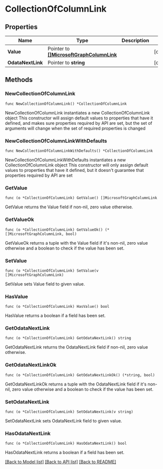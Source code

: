 # CollectionOfColumnLink

## Properties

Name | Type | Description | Notes
------------ | ------------- | ------------- | -------------
**Value** | Pointer to [**[]MicrosoftGraphColumnLink**](MicrosoftGraphColumnLink.md) |  | [optional] 
**OdataNextLink** | Pointer to **string** |  | [optional] 

## Methods

### NewCollectionOfColumnLink

`func NewCollectionOfColumnLink() *CollectionOfColumnLink`

NewCollectionOfColumnLink instantiates a new CollectionOfColumnLink object
This constructor will assign default values to properties that have it defined,
and makes sure properties required by API are set, but the set of arguments
will change when the set of required properties is changed

### NewCollectionOfColumnLinkWithDefaults

`func NewCollectionOfColumnLinkWithDefaults() *CollectionOfColumnLink`

NewCollectionOfColumnLinkWithDefaults instantiates a new CollectionOfColumnLink object
This constructor will only assign default values to properties that have it defined,
but it doesn't guarantee that properties required by API are set

### GetValue

`func (o *CollectionOfColumnLink) GetValue() []MicrosoftGraphColumnLink`

GetValue returns the Value field if non-nil, zero value otherwise.

### GetValueOk

`func (o *CollectionOfColumnLink) GetValueOk() (*[]MicrosoftGraphColumnLink, bool)`

GetValueOk returns a tuple with the Value field if it's non-nil, zero value otherwise
and a boolean to check if the value has been set.

### SetValue

`func (o *CollectionOfColumnLink) SetValue(v []MicrosoftGraphColumnLink)`

SetValue sets Value field to given value.

### HasValue

`func (o *CollectionOfColumnLink) HasValue() bool`

HasValue returns a boolean if a field has been set.

### GetOdataNextLink

`func (o *CollectionOfColumnLink) GetOdataNextLink() string`

GetOdataNextLink returns the OdataNextLink field if non-nil, zero value otherwise.

### GetOdataNextLinkOk

`func (o *CollectionOfColumnLink) GetOdataNextLinkOk() (*string, bool)`

GetOdataNextLinkOk returns a tuple with the OdataNextLink field if it's non-nil, zero value otherwise
and a boolean to check if the value has been set.

### SetOdataNextLink

`func (o *CollectionOfColumnLink) SetOdataNextLink(v string)`

SetOdataNextLink sets OdataNextLink field to given value.

### HasOdataNextLink

`func (o *CollectionOfColumnLink) HasOdataNextLink() bool`

HasOdataNextLink returns a boolean if a field has been set.


[[Back to Model list]](../README.md#documentation-for-models) [[Back to API list]](../README.md#documentation-for-api-endpoints) [[Back to README]](../README.md)


